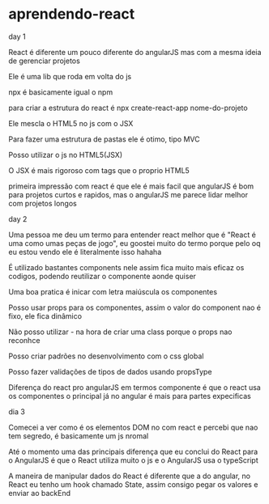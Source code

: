 # aprendendo-react

day 1 

React é diferente um pouco diferente do angularJS mas com a mesma ideia de gerenciar projetos

Ele é uma lib que roda em volta do js

npx é basicamente igual o npm

para criar a estrutura do react é npx create-react-app nome-do-projeto

Ele mescla o HTML5 no js com o JSX

Para fazer uma estrutura de pastas ele é otimo, tipo MVC

Posso utilizar o js no HTML5(JSX)

O JSX é mais rigoroso com tags que o proprio HTML5

primeira impressão com react é que ele é mais facil que angularJS é bom para projetos curtos e rapidos, mas o angularJS me parece lidar melhor com projetos longos


day 2

Uma pessoa me deu um termo para entender react melhor que é "React é uma como umas peças de jogo", eu goostei muito do termo porque pelo oq eu estou vendo ele é literalmente isso hahaha 

É utilizado bastantes components nele assim fica muito mais eficaz os codigos, podendo reutilizar o componente aonde quiser

Uma boa pratica é inicar com letra maiúscula os componentes

Posso usar props para os componentes, assim o valor do component nao é fixo, ele fica dinâmico

Não posso utilizar - na hora de criar uma class porque o props nao reconhce

Posso criar padrões no desenvolvimento com o css global 

Posso fazer validações de tipos de dados usando propsType

Diferença do react pro angularJS em termos componente é que o react usa os componentes o principal já no angular é mais para partes expecificas

dia 3

Comecei a ver como é os elementos DOM no com react e percebi que nao tem segredo, é basicamente um js nromal

Até o momento uma das principais diferença que eu conclui do React para o AngularJS é que o React utiliza muito o js e o AngularJS usa o typeScript

A maneira de manipular dados do React é diferente que a do angular, no React eu tenho um hook chamado State, assim consigo pegar os valores e enviar ao backEnd

